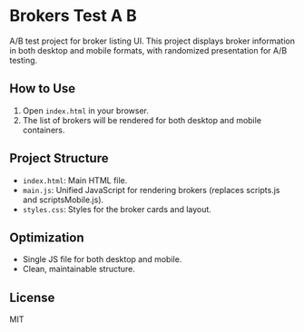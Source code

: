 # Brokers Test A B

A/B test project for broker listing UI. This project displays broker information in both desktop and mobile formats, with randomized presentation for A/B testing.

## How to Use

1. Open `index.html` in your browser.
2. The list of brokers will be rendered for both desktop and mobile containers.

## Project Structure
- `index.html`: Main HTML file.
- `main.js`: Unified JavaScript for rendering brokers (replaces scripts.js and scriptsMobile.js).
- `styles.css`: Styles for the broker cards and layout.

## Optimization
- Single JS file for both desktop and mobile.
- Clean, maintainable structure.

## License
MIT
